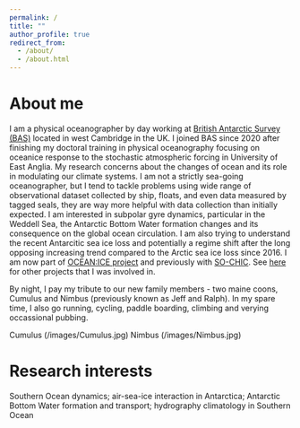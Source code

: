 ```yaml
---
permalink: /
title: ""
author_profile: true
redirect_from: 
  - /about/
  - /about.html
---
```

About me
==================
I am a physical oceanographer by day working at [British Antarctic Survey (BAS)](https://www.bas.ac.uk/) located in west Cambridge in the UK. I joined BAS since 2020 after finishing my doctoral training in physical oceanography focusing on oceanice response to the stochastic atmospheric forcing in University of East Anglia. My research concerns about the changes of ocean and its role in modulating our climate systems. I am not a strictly sea-going oceanographer, but I tend to tackle problems using wide range of observational dataset collected by ship, floats, and even data measured by tagged seals, they are way more helpful with data collection than initially expected. I am interested in subpolar gyre dynamics, particular in the Weddell Sea, the Antarctic Bottom Water formation changes and its consequence on the global ocean circulation. I am also trying to understand the recent Antarcitic sea ice loss and potentially a regime shift after the long opposing increasing trend compared to the Arctic sea ice loss since 2016. I am now part of [OCEAN:ICE project](https://ocean-ice.eu/) and previously with [SO-CHIC](https://www.sochic-h2020.eu/). See [here](https://www.bas.ac.uk/profile/shezhou/#projects) for other projects that I was involved in.
 
By night, I pay my tribute to our new family members - two maine coons, Cumulus and Nimbus (previously known as Jeff and Ralph). In my spare time, I also go running, cycling, paddle boarding, climbing and verying occassional pubbing.


Cumulus
(/images/Cumulus.jpg)
Nimbus
(/images/Nimbus.jpg)


Research interests
=================

Southern Ocean dynamics; air-sea-ice interaction in Antarctica; Antarctic Bottom Water formation and transport; hydrography climatology in Southern Ocean
